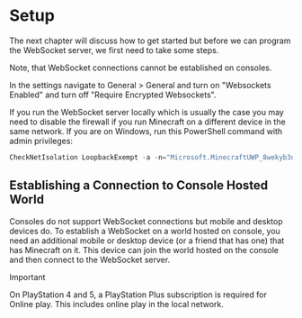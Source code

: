 # Setup

The next chapter will discuss how to get started but before we can program
the WebSocket server, we first need to take some steps.

Note, that WebSocket connections cannot be established on consoles.

In the settings navigate to General > General and turn on "Websockets Enabled"
and turn off "Require Encrypted Websockets".

If you run the WebSocket server locally which is usually the case you may need
to disable the firewall if you run Minecraft on a different device in the same
network. If you are on Windows, run this PowerShell command with admin
privileges:

```powershell
CheckNetIsolation LoopbackExempt -a -n="Microsoft.MinecraftUWP_8wekyb3d8bbwe"
```


## Establishing a Connection to Console Hosted World

Consoles do not support WebSocket connections but mobile and desktop devices do.
To establish a WebSocket on a world hosted on console, you need an additional
mobile or desktop device (or a friend that has one) that has Minecraft on it.
This device can join the world hosted on the console and then connect to the
WebSocket server.

> [!IMPORTANT]
> On PlayStation 4 and 5, a PlayStation Plus subscription is required for
> Online play. This includes online play in the local network.
